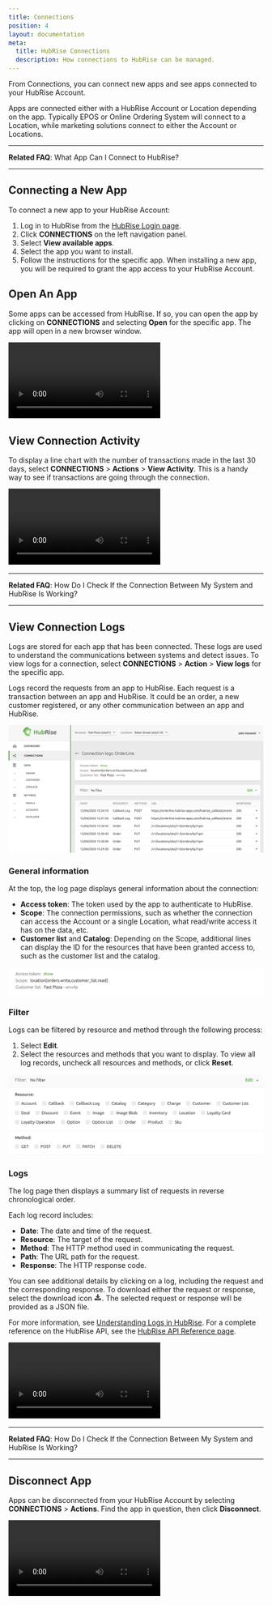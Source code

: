 ```yaml
---
title: Connections
position: 4
layout: documentation
meta:
  title: HubRise Connections
  description: How connections to HubRise can be managed.
---
```


From Connections, you can connect new apps and see apps connected to your HubRise Account.

Apps are connected either with a HubRise Account or Location depending on the app. Typically EPOS or Online Ordering System will connect to a Location, while marketing solutions connect to either the Account or Locations.

------

**Related FAQ**: <Link to="/docs/faqs/what-app-can-i-connect-to-hubrise/">What App Can I Connect to HubRise?</Link>

------

## Connecting a New App

To connect a new app to your HubRise Account:

1. Log in to HubRise from the [HubRise Login page](https://manager.hubrise.com/login).
2. Click **CONNECTIONS** on the left navigation panel.
3. Select **View available apps**.
4. Select the app you want to install.
5. Follow the instructions for the specific app. When installing a new app, you will be required to grant the app access to your HubRise Account.

## Open An App

Some apps can be accessed from HubRise. If so, you can open the app by clicking on **CONNECTIONS** and selecting **Open** for the specific app. The app will open in a new browser window.

<video controls title="Connect an App">
  <source src="../images/011-en-connections-open-app.webm" type="video/webm"/>
</video>

## View Connection Activity

To display a line chart with the number of transactions made in the last 30 days, select **CONNECTIONS** > **Actions** > **View Activity**. This is a handy way to see if transactions are going through the connection.

<video controls title="Display activity for a connected app">
  <source src="../images/012-en-connections-display-activity.webm" type="video/webm"/>
</video>

------

**Related FAQ**: <Link to="/docs/faqs/check-connection-between-my-system-and-hubrise/">How Do I Check If the Connection Between My System and HubRise Is Working?</Link>

------

## View Connection Logs

Logs are stored for each app that has been connected. These logs are used to understand the communications between systems and detect issues. To view logs for a connection, select **CONNECTIONS** > **Action** > **View logs** for the specific app.

Logs record the requests from an app to HubRise. Each request is a transaction between an app and HubRise. It could be an order, a new customer registered, or any other communication between an app and HubRise.

![HubRise Connection logs](../images/050-en-2x-connection-logs.png)

### General information
At the top, the log page displays general information about the connection:

- **Access token**: The token used by the app to authenticate to HubRise.
- **Scope**: The connection permissions, such as whether the connection can access the Account or a single Location, what read/write access it has on the data, etc.
- **Customer list** and **Catalog**: Depending on the Scope, additional lines can display the ID for the resources that have been granted access to, such as the customer list and the catalog.

![HubRise General Information logs](../images/051-en-2x-general-information-logs.png)

### Filter
Logs can be filtered by resource and method through the following process:

1. Select **Edit**.
2. Select the resources and methods that you want to display. To view all log records, uncheck all resources and methods, or click **Reset**.

![HubRise Connection filter](../images/052-en-2x-filter-logs.png)

### Logs
The log page then displays a summary list of requests in reverse chronological order.

Each log record includes:

- **Date**: The date and time of the request.
- **Resource**: The target of the request.
- **Method**: The HTTP method used in communicating the request.
- **Path**: The URL path for the request.
- **Response**: The HTTP response code.

You can see additional details by clicking on a log, including the request and the corresponding response.
To download either the request or response, select the download icon <InlineImage width="15" height="14">![Download icon](../images/058-download.png)</InlineImage>. The selected request or response will be provided as a JSON file.

For more information, see [Understanding Logs in HubRise](/docs/understanding-logs). For a complete reference on the HubRise API, see the [HubRise API Reference page](/developers/api/general-concepts).

<video controls title="Log details">
  <source src="../images/013-en-connections-view-logs.webm" type="video/webm"/>
</video>

------

**Related FAQ**: <Link to="/docs/faqs/check-connection-between-my-system-and-hubrise/">How Do I Check If the Connection Between My System and HubRise Is Working?</Link>

------

## Disconnect App

Apps can be disconnected from your HubRise Account by selecting **CONNECTIONS** > **Actions**. Find the app in question, then click **Disconnect**.

<video controls title="Remove connection to an app">
  <source src="../images/014-en-connections-remove-app.webm" type="video/webm"/>
</video>
